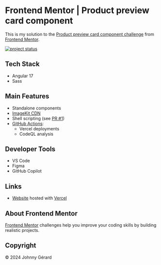 # Frontend Mentor | Product preview card component

This is my solution to the [Product preview card component challenge](https://www.frontendmentor.io/challenges/product-preview-card-component-GO7UmttRfa) from [Frontend Mentor](https://www.frontendmentor.io/).

[![project status](https://img.shields.io/badge/status-work%20in%20progress-red?style=for-the-badge)](https://fem-product-preview-card-component-jgerard.vercel.app)

## Tech Stack

- Angular 17
- Sass

## Main Features

- Standalone components
- [ImageKit CDN](https://imagekit.io/)
- Shell scripting (see [PR #1](https://github.com/johnnygerard/fem-product-preview-card-component/pull/1))
- [GitHub Actions](.github/workflows):
  - Vercel deployments
  - CodeQL analysis

## Developer Tools

- VS Code
- Figma
- GitHub Copilot

## Links

- [Website](https://fem-product-preview-card-component-jgerard.vercel.app) hosted with [Vercel](https://vercel.com/)
<!-- - [Solution]() -->

<!-- ## Screenshots
### Mobile
![mobile screenshot](screenshots/mobile.avif)
### Tablet
![tablet screenshot](screenshots/tablet.avif)
### Desktop
![desktop screenshot](screenshots/desktop.avif) -->

## About Frontend Mentor

[Frontend Mentor](https://www.frontendmentor.io/) challenges help you improve your coding skills by building realistic projects.

## Copyright

© 2024 Johnny Gérard
